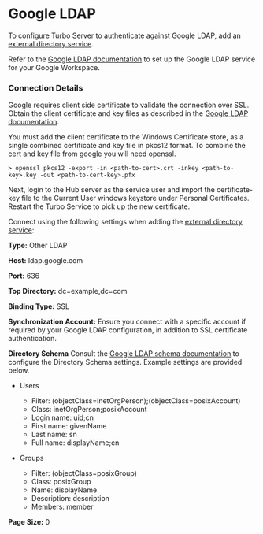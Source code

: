 # Google LDAP

To configure Turbo Server to authenticate against Google LDAP, add an [external directory service](/server/administration/users.html#adding-an-external-directory-service).

Refer to the [Google LDAP documentation](https://support.google.com/a/topic/9048334?hl=en&ref_topic=7556686) to set up the Google LDAP service for your Google Workspace.

### Connection Details

Google requires client side certificate to validate the connection over SSL. Obtain the client certificate and key files as described in the [Google LDAP documentation](https://support.google.com/a/answer/9100660?hl=en&ref_topic=9173976).

You must add the client certificate to the Windows Certificate store, as a single combined certificate and key file in pkcs12 format. To combine the cert and key file from google you will need openssl.

```
> openssl pkcs12 -export -in <path-to-cert>.crt -inkey <path-to-key>.key -out <path-to-cert-key>.pfx
```

Next, login to the Hub server as the service user and import the certificate-key file to the Current User windows keystore under Personal Certificates. Restart the Turbo Service to pick up the new certificate.

Connect using the following settings when adding the [external directory service](/server/administration/users.html#adding-an-external-directory-service):

__Type:__
Other LDAP

__Host:__
ldap.google.com

__Port:__
636

__Top Directory:__
dc=example,dc=com

__Binding Type:__
SSL

__Synchronization Account:__
Ensure you connect with a specific account if required by your Google LDAP configuration, in addition to SSL certificate authentication.

__Directory Schema__
Consult the [Google LDAP schema documentation](https://support.google.com/a/answer/9188164) to configure the Directory Schema settings. Example settings are provided below.

- Users
  - Filter: (objectClass=inetOrgPerson);(objectClass=posixAccount)
  - Class: inetOrgPerson;posixAccount
  - Login name: uid;cn
  - First name: givenName
  - Last name: sn
  - Full name: displayName;cn

- Groups
  - Filter: (objectClass=posixGroup)
  - Class: posixGroup
  - Name: displayName
  - Description: description
  - Members: member

__Page Size:__
0
